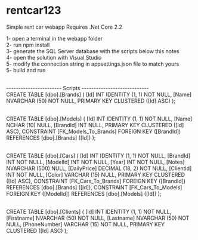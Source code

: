 # rentcar123
Simple rent car webapp
Requires .Net Core 2.2

1- open a terminal in the webapp folder <br />
2- run npm install <br />
3- generate the SQL Server database with the scripts below this notes <br />
4- open the solution with Visual Studio <br />
5- modify the connection string in appsettings.json file to match yours <br />
5- build and run <br /><br />

----------------------- Scripts ---------------------------- <br />
CREATE TABLE [dbo].[Brands] (
    [Id]   INT           IDENTITY (1, 1) NOT NULL,
    [Name] NVARCHAR (50) NOT NULL,
    PRIMARY KEY CLUSTERED ([Id] ASC)
); <br /><br />

CREATE TABLE [dbo].[Models] (
    [Id]      INT        IDENTITY (1, 1) NOT NULL,
    [Name]    NCHAR (10) NULL,
    [BrandId] INT        NULL,
    PRIMARY KEY CLUSTERED ([Id] ASC),
    CONSTRAINT [FK_Models_To_Brands] FOREIGN KEY ([BrandId]) REFERENCES [dbo].[Brands] ([Id])
);<br /><br />

CREATE TABLE [dbo].[Cars] (
    [Id]         INT             IDENTITY (1, 1) NOT NULL,
    [BrandId]    INT             NOT NULL,
    [ModelId]    INT             NOT NULL,
    [Year]       INT             NOT NULL,
    [Notes]      NVARCHAR (500)  NULL,
    [DailyPrice] DECIMAL (18, 2) NOT NULL,
    [ClientId]   INT             NOT NULL,
    [Color]      VARCHAR (15)    NULL,
    PRIMARY KEY CLUSTERED ([Id] ASC),
    CONSTRAINT [FK_Cars_To_Brands] FOREIGN KEY ([BrandId]) REFERENCES [dbo].[Brands] ([Id]),
    CONSTRAINT [FK_Cars_To_Models] FOREIGN KEY ([ModelId]) REFERENCES [dbo].[Models] ([Id])
);<br /><br />

CREATE TABLE [dbo].[Clients] (
    [Id]          INT           IDENTITY (1, 1) NOT NULL,
    [Firstname]   NVARCHAR (50) NOT NULL,
    [Lastname]    NVARCHAR (50) NOT NULL,
    [PhoneNumber] VARCHAR (15)  NOT NULL,
    PRIMARY KEY CLUSTERED ([Id] ASC)
);

